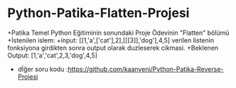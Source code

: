 # Python-Patika-Flatten-Projesi
+Patika Temel Python Eğitiminin sonundaki Proje Ödevinin "Flatten" bölümü
+İstenilen islem: 
+input: [[1,'a',['cat'],2],[[[3]],'dog'],4,5] verilen listenin fonksiyona girdikten sonra output olarak duzleserek cikmasi.
+Beklenen Output: [1,'a','cat',2,3,'dog',4,5]
+ dİğer soru kodu :https://github.com/kaanyeni/Python-Patika-Reverse-Projesi
